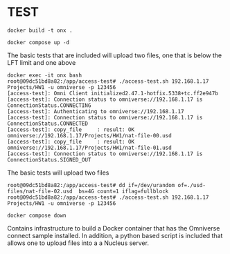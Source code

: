 # TEST



```
docker build -t onx .
```

```
docker compose up -d
```

The basic tests that are included will upload two files, one that is below the LFT limit and one above
```
docker exec -it onx bash
root@09dc51bd8a82:/app/access-test# ./access-test.sh 192.168.1.17 Projects/HW1 -u omniverse -p 123456
[access-test]: Omni Client initialized2.47.1-hotfix.5338+tc.ff2e947b
[access-test]: Connection status to omniverse://192.168.1.17 is ConnectionStatus.CONNECTING
[access-test]: Authenticating to omniverse://192.168.1.17
[access-test]: Connection status to omniverse://192.168.1.17 is ConnectionStatus.CONNECTED
[access-test]: copy_file     : result: OK                   omniverse://192.168.1.17/Projects/HW1/nat-file-00.usd 
[access-test]: copy_file     : result: OK                   omniverse://192.168.1.17/Projects/HW1/nat-file-01.usd 
[access-test]: Connection status to omniverse://192.168.1.17 is ConnectionStatus.SIGNED_OUT
```

The basic tests will upload two files
```
root@09dc51bd8a82:/app/access-test# dd if=/dev/urandom of=./usd-files/nat-file-02.usd  bs=4G count=1 iflag=fullblock
root@09dc51bd8a82:/app/access-test# ./access-test.sh 192.168.1.17 Projects/HW1 -u omniverse -p 123456

```

```
docker compose down
```





Contains infrastructure to build a Docker container that has the Omniverse connect sample installed. In addition, a python based script is included that allows one to upload files into a a Nucleus server.
